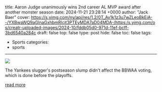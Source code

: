 title: Aaron Judge unanimously wins 2nd career AL MVP award after another monster season
date: 2024-11-21 23:28:14 +0000
author: "Jack Baer"
cover: https://s.yimg.com/ny/api/res/1.2/0T_Av1k1z3u7wZLeoBkEiA--/YXBwaWQ9aGlnaGxhbmRlcjt3PTEyMDA7aD04MDA-/https:/s.yimg.com/os/creatr-uploaded-images/2024-10/fddb05d0-971d-11ef-bcff-3bd6540a284c
draft: false
top: false
type: post
hide: false
toc: false
tags:
  - Sports
categories:
  - sports
---

![](https://s.yimg.com/ny/api/res/1.2/0T_Av1k1z3u7wZLeoBkEiA--/YXBwaWQ9aGlnaGxhbmRlcjt3PTEyMDA7aD04MDA-/https:/s.yimg.com/os/creatr-uploaded-images/2024-10/fddb05d0-971d-11ef-bcff-3bd6540a284c)

The Yankees slugger's postseason slump didn't affect the BBWAA voting, which is done before the playoffs.

[read more](https://sports.yahoo.com/aaron-judge-unanimously-wins-2nd-career-al-mvp-award-after-another-monster-season-232520055.html)
